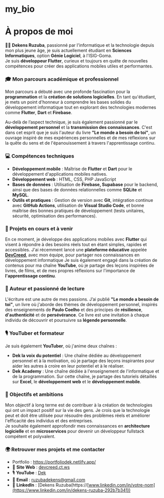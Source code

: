 # my_bio
# À propos de moi

👨‍💻 **Dekens Ruzuba**, passionné par l'informatique et la technologie depuis mon plus jeune âge, je suis actuellement étudiant en **Sciences Informatiques**, option **Génie Logiciel**, à l'ISIG-Goma.  
Je suis **développeur Flutter**, curieux et toujours en quête de nouvelles compétences pour créer des applications mobiles utiles et performantes.

### 🎓 Mon parcours académique et professionnel
Mon parcours a débuté avec une profonde fascination pour la **programmation** et la **création de solutions logicielles**. En tant qu'étudiant, je mets un point d'honneur à comprendre les bases solides du développement informatique tout en explorant des technologies modernes comme **Flutter**, **Dart** et **Firebase**.

Au-delà de l’aspect technique, je suis également passionné par le **développement personnel** et la **transmission des connaissances**. C'est dans cet esprit que je suis l'auteur du livre **"Le monde a besoin de toi"**, un ouvrage inspiré de mes expériences personnelles et de mes réflexions sur la quête du sens et de l'épanouissement à travers l'apprentissage continu.

### 💻 Compétences techniques

- **Développement mobile** : Maîtrise de **Flutter** et **Dart** pour le développement d'applications mobiles natives.
- **Développement web** : HTML, CSS, PHP JavaScript 
- **Bases de données** : Utilisation de **Firebase, Supabase** pour le backend, ainsi que des bases de données relationnelles comme **SQLite** et **MySQL**.
- **Outils et pratiques** : Gestion de version avec **Git**, intégration continue avec **GitHub Actions**, utilisation de **Visual Studio Code**, et bonne maîtrise des bonnes pratiques de développement (tests unitaires, sécurité, optimisation des performances).

### 🌱 Projets en cours et à venir

En ce moment, je développe des applications mobiles avec **Flutter** qui visent à répondre à des besoins réels tout en étant simples, rapides et accessibles. J'ai récemment lancé une **plateforme éducative** appelée [**DevCreed**](http://devcreed.ct.ws), avec mon équipe, pour partager nos connaissances en développement informatique
Je suis également engagé dans la création de contenus pour ma chaîne **YouTube**, où je partage des leçons inspirées de livres, de films, et de mes propres réflexions sur l'importance de **l'apprentissage continu**.

### 📘 Auteur et passionné de lecture

L'écriture est une autre de mes passions. J’ai publié **"Le monde a besoin de toi"**, un livre où j'aborde des thèmes de développement personnel, inspirés des enseignements de **Paulo Coelho** et des principes de **résilience**, **d'authenticité** et de **persévérance**. Ce livre est une invitation à chaque individu de découvrir et poursuivre sa **légende personnelle**.

### 🎙️ YouTuber et formateur

Je suis également **YouTuber**, où j'anime deux chaînes :
- **Dek la voix du potentiel** : Une chaîne dédiée au développement personnel et à la motivation, où je partage des leçons inspirantes pour aider les autres à croire en leur potentiel et à le réaliser.
- **Dek Academy** : Une chaîne dédiée à l'enseignement de l'informatique et de la programmation. Sur cette chaîne, je partage des tutoriels détaillés sur **Excel**, le **développement web** et le **développement mobile**.

### 🚀 Objectifs et ambitions

Mon objectif à long terme est de contribuer à la création de technologies qui ont un impact positif sur la vie des gens. Je crois que la technologie peut et doit être utilisée pour résoudre des problèmes réels et améliorer l'efficacité des individus et des entreprises.  
Je souhaite également approfondir mes connaissances en **architecture logicielle** et en **microservices** pour devenir un développeur fullstack compétent et polyvalent.

### 🌍 Retrouver mes projets et me contacter
 - Portfolio : https://portfoliodek.netlify.app/
- 📍 **Site Web** : [devcreed.ct.ws](http://devcreed.ct.ws)
- 🎙️ **YouTube** : [Dek](https://www.youtube.com/channel/UCLd4M4E2iVscvx5ImhNWk5g)
- 📧 **Email** : [ruzubadekens@gmail.com](mailto:votre-ruzubadekens@gmail.com)
- 💼 **LinkedIn** : [Dekens Ruzuba(https://[www.linkedin.com/in/votre-nom](https://www.linkedin.com/in/dekens-ruzuba-292b7b341))
